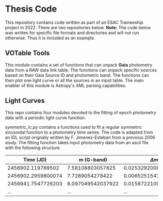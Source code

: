 # Thesis Code

This repository contains code written as part of an ESAC Traineeship project in 2022. There are two repositories below. **Note:** The code below was written for specific file formats and directories and will not run otherwise. Thus it is included as an example. 

## VOTable Tools

This module contains a set of functions that can unpack **Gaia** photometry data from a RAW data link table. The functions can unpack specific sources based on their Gaia Source ID and photometric band. The functions can then plot one light curve or all the sources in an input table. The main enabler of this module is Astropy's XML parsing capabilities. 

## Light Curves

This repo contains four modules devoted to the fitting of epoch photometry data with a periodic light curve function. 

*symmetric_lc.py* contains a functions used to fit a regular symmetric sinusoidal function to a photometry time series. The code is adapted from an IDL script orignally written by F. Jimenez-Esteban from a previous 2006 study. The fitting function takes input photometry data from an ascii file with the following structure

| Time (JD)          | m (G-band)        | $\Delta m$           |
|--------------------|-------------------|----------------------|
| 2456902.119789502  | 7.58108803057825  | 0.02532920080357525  |
| 2456902.2959800074 | 7.7289054278422   | 0.006525154125789667 |
| 2456941.7547726203 | 8.097049542037922 | 0.01587221099975183  |
|         ...        |        ...        |          ...         |

